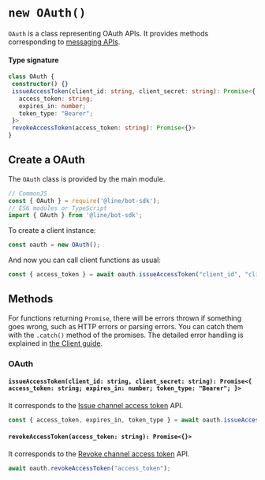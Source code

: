 # `new OAuth()`

 `OAuth` is a class representing OAuth APIs. It provides methods
corresponding to [messaging APIs](https://developers.line.biz/en/reference/messaging-api/#issue-channel-access-token).

 #### Type signature

 ``` typescript
class OAuth {
  constructor() {}
  issueAccessToken(client_id: string, client_secret: string): Promise<{
    access_token: string;
    expires_in: number;
    token_type: "Bearer";
  }>
  revokeAccessToken(access_token: string): Promise<{}>
}
```

 ## Create a OAuth

 The `OAuth` class is provided by the main module.

 ``` js
// CommonJS
const { OAuth } = require('@line/bot-sdk');
 // ES6 modules or TypeScript
import { OAuth } from '@line/bot-sdk';
```

 To create a client instance:

 ```js
const oauth = new OAuth();
```

 And now you can call client functions as usual:

 ``` js
const { access_token } = await oauth.issueAccessToken("client_id", "client_secret");
```

 ## Methods

 For functions returning `Promise`, there will be errors thrown if something
goes wrong, such as HTTP errors or parsing errors. You can catch them with the
`.catch()` method of the promises. The detailed error handling is explained
in [the Client guide](../guide/client.md).

 ### OAuth

 #### `issueAccessToken(client_id: string, client_secret: string): Promise<{ access_token: string; expires_in: number; token_type: "Bearer"; }>`

 It corresponds to the [Issue channel access token](https://developers.line.biz/en/reference/messaging-api/#issue-channel-access-token) API.

 ``` js
const { access_token, expires_in, token_type } = await oauth.issueAccessToken("client_id", "client_secret");
```


 #### `revokeAccessToken(access_token: string): Promise<{}>`

 It corresponds to the [Revoke channel access token](https://developers.line.biz/en/reference/messaging-api/#revoke-channel-access-token) API.


 ``` js
await oauth.revokeAccessToken("access_token");
```